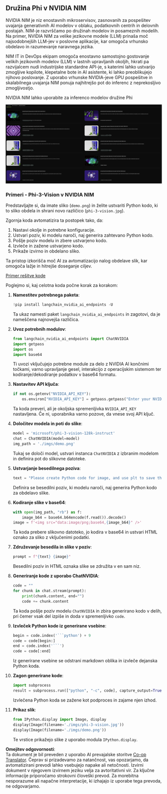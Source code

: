<!--
CO_OP_TRANSLATOR_METADATA:
{
  "original_hash": "7b08e277df2a9307f861ae54bc30c772",
  "translation_date": "2025-07-16T19:40:33+00:00",
  "source_file": "md/01.Introduction/02/06.NVIDIA.md",
  "language_code": "sl"
}
-->
## Družina Phi v NVIDIA NIM

NVIDIA NIM je niz enostavnih mikroservisov, zasnovanih za pospešitev uvajanja generativnih AI modelov v oblaku, podatkovnih centrih in delovnih postajah. NIM-je razvrščamo po družinah modelov in posameznih modelih. Na primer, NVIDIA NIM za velike jezikovne modele (LLM) prinaša moč najsodobnejših LLM-jev v poslovne aplikacije, kar omogoča vrhunsko obdelavo in razumevanje naravnega jezika.

NIM IT in DevOps ekipam omogoča enostavno samostojno gostovanje velikih jezikovnih modelov (LLM) v lastnih upravljanih okoljih, hkrati pa razvijalcem nudi industrijske standardne API-je, s katerimi lahko ustvarijo zmogljive kopilote, klepetalne bote in AI asistente, ki lahko preoblikujejo njihovo poslovanje. Z uporabo vrhunske NVIDIA-jeve GPU pospešitve in skalabilnega uvajanja NIM ponuja najhitrejšo pot do inferenc z neprekosljivo zmogljivostjo.

NVIDIA NIM lahko uporabite za inferenco modelov družine Phi

![nim](../../../../../translated_images/Phi-NIM.09bebb743387ee4a5028d7d4f8fed55e619711b26c8937526b43a2af980f7dcf.sl.png)

### **Primeri - Phi-3-Vision v NVIDIA NIM**

Predstavljajte si, da imate sliko (`demo.png`) in želite ustvariti Python kodo, ki to sliko obdela in shrani novo različico (`phi-3-vision.jpg`).

Zgornja koda avtomatizira ta postopek tako, da:

1. Nastavi okolje in potrebne konfiguracije.
2. Ustvari poziv, ki modelu naroči, naj generira zahtevano Python kodo.
3. Pošlje poziv modelu in zbere ustvarjeno kodo.
4. Izvleče in zažene ustvarjeno kodo.
5. Prikaže izvirno in obdelano sliko.

Ta pristop izkorišča moč AI za avtomatizacijo nalog obdelave slik, kar omogoča lažje in hitrejše doseganje ciljev.

[Primer rešitve kode](../../../../../code/06.E2E/E2E_Nvidia_NIM_Phi3_Vision.ipynb)

Poglejmo si, kaj celotna koda počne korak za korakom:

1. **Namestitev potrebnega paketa**:
    ```python
    !pip install langchain_nvidia_ai_endpoints -U
    ```
    Ta ukaz namesti paket `langchain_nvidia_ai_endpoints` in zagotovi, da je nameščena najnovejša različica.

2. **Uvoz potrebnih modulov**:
    ```python
    from langchain_nvidia_ai_endpoints import ChatNVIDIA
    import getpass
    import os
    import base64
    ```
    Ti uvozi vključujejo potrebne module za delo z NVIDIA AI končnimi točkami, varno upravljanje gesel, interakcijo z operacijskim sistemom ter kodiranje/dekodiranje podatkov v base64 formatu.

3. **Nastavitev API ključa**:
    ```python
    if not os.getenv("NVIDIA_API_KEY"):
        os.environ["NVIDIA_API_KEY"] = getpass.getpass("Enter your NVIDIA API key: ")
    ```
    Ta koda preveri, ali je okoljska spremenljivka `NVIDIA_API_KEY` nastavljena. Če ni, uporabnika varno pozove, da vnese svoj API ključ.

4. **Določitev modela in poti do slike**:
    ```python
    model = 'microsoft/phi-3-vision-128k-instruct'
    chat = ChatNVIDIA(model=model)
    img_path = './imgs/demo.png'
    ```
    Tukaj se določi model, ustvari instanca `ChatNVIDIA` z izbranim modelom in definira pot do slikovne datoteke.

5. **Ustvarjanje besedilnega poziva**:
    ```python
    text = "Please create Python code for image, and use plt to save the new picture under imgs/ and name it phi-3-vision.jpg."
    ```
    Definira se besedilni poziv, ki modelu naroči, naj generira Python kodo za obdelavo slike.

6. **Kodiranje slike v base64**:
    ```python
    with open(img_path, "rb") as f:
        image_b64 = base64.b64encode(f.read()).decode()
    image = f'<img src="data:image/png;base64,{image_b64}" />'
    ```
    Ta koda prebere slikovno datoteko, jo kodira v base64 in ustvari HTML oznako za sliko z vključenimi podatki.

7. **Združevanje besedila in slike v poziv**:
    ```python
    prompt = f"{text} {image}"
    ```
    Besedilni poziv in HTML oznaka slike se združita v en sam niz.

8. **Generiranje kode z uporabo ChatNVIDIA**:
    ```python
    code = ""
    for chunk in chat.stream(prompt):
        print(chunk.content, end="")
        code += chunk.content
    ```
    Ta koda pošlje poziv modelu `ChatNVIDIA` in zbira generirano kodo v delih, pri čemer vsak del izpiše in doda v spremenljivko `code`.

9. **Izvleček Python kode iz generirane vsebine**:
    ```python
    begin = code.index('```python') + 9
    code = code[begin:]
    end = code.index('```')
    code = code[:end]
    ```
    Iz generirane vsebine se odstrani markdown oblika in izvleče dejanska Python koda.

10. **Zagon generirane kode**:
    ```python
    import subprocess
    result = subprocess.run(["python", "-c", code], capture_output=True)
    ```
    Izvlečena Python koda se zažene kot podproces in zajame njen izhod.

11. **Prikaz slik**:
    ```python
    from IPython.display import Image, display
    display(Image(filename='./imgs/phi-3-vision.jpg'))
    display(Image(filename='./imgs/demo.png'))
    ```
    Te vrstice prikažejo slike z uporabo modula `IPython.display`.

**Omejitev odgovornosti**:  
Ta dokument je bil preveden z uporabo AI prevajalske storitve [Co-op Translator](https://github.com/Azure/co-op-translator). Čeprav si prizadevamo za natančnost, vas opozarjamo, da avtomatizirani prevodi lahko vsebujejo napake ali netočnosti. Izvirni dokument v njegovem izvirnem jeziku velja za avtoritativni vir. Za ključne informacije priporočamo strokovni človeški prevod. Za morebitna nesporazume ali napačne interpretacije, ki izhajajo iz uporabe tega prevoda, ne odgovarjamo.